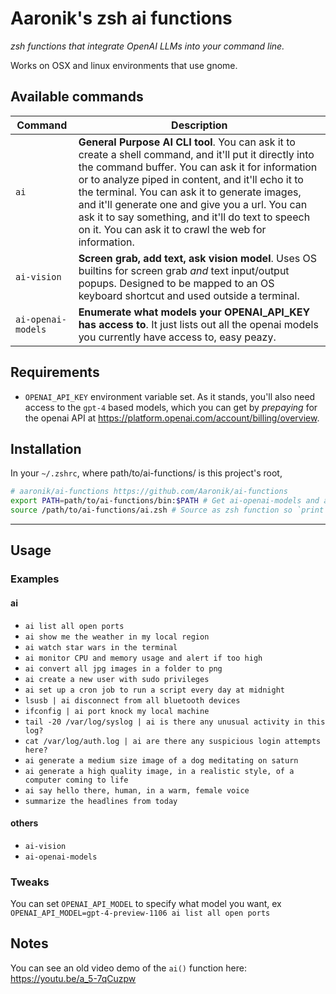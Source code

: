 # Aaronik's zsh ai functions

*zsh functions that integrate OpenAI LLMs into your command line.*

Works on OSX and linux environments that use gnome.

## Available commands

| Command | Description |
|---------|-------------|
| `ai` | **General Purpose AI CLI tool**. You can ask it to create a shell command, and it'll put it directly into the command buffer. You can ask it for information or to analyze piped in content, and it'll echo it to the terminal. You can ask it to generate images, and it'll generate one and give you a url. You can ask it to say something, and it'll do text to speech on it. You can ask it to crawl the web for information. |
| `ai-vision` | **Screen grab, add text, ask vision model**. Uses OS builtins for screen grab _and_ text input/output popups. Designed to be mapped to an OS keyboard shortcut and used outside a terminal. |
| `ai-openai-models` | **Enumerate what models your OPENAI_API_KEY has access to**. It just lists out all the openai models you currently have access to, easy peazy. |

## Requirements

* `OPENAI_API_KEY` environment variable set.
  As it stands, you'll also need access to the `gpt-4` based models, which you can get by *prepaying* for the openai API at https://platform.openai.com/account/billing/overview.

## Installation

In your `~/.zshrc`, where path/to/ai-functions/ is this project's root,

```zsh
# aaronik/ai-functions https://github.com/Aaronik/ai-functions
export PATH=path/to/ai-functions/bin:$PATH # Get ai-openai-models and ai-vision
source /path/to/ai-functions/ai.zsh # Source as zsh function so `print -z` works
```

---

## Usage

### Examples

#### ai
* `ai list all open ports`
* `ai show me the weather in my local region`
* `ai watch star wars in the terminal`
* `ai monitor CPU and memory usage and alert if too high`
* `ai convert all jpg images in a folder to png`
* `ai create a new user with sudo privileges`
* `ai set up a cron job to run a script every day at midnight`
* `lsusb | ai disconnect from all bluetooth devices`
* `ifconfig | ai port knock my local machine`
* `tail -20 /var/log/syslog | ai is there any unusual activity in this log?`
* `cat /var/log/auth.log | ai are there any suspicious login attempts here?`
* `ai generate a medium size image of a dog meditating on saturn`
* `ai generate a high quality image, in a realistic style, of a computer coming to life`
* `ai say hello there, human, in a warm, female voice`
* `summarize the headlines from today`

#### others
* `ai-vision`
* `ai-openai-models`

### Tweaks

You can set `OPENAI_API_MODEL` to specify what model you want, ex `OPENAI_API_MODEL=gpt-4-preview-1106 ai list all open ports`

## Notes

You can see an old video demo of the `ai()` function here: https://youtu.be/a_5-7qCuzpw
